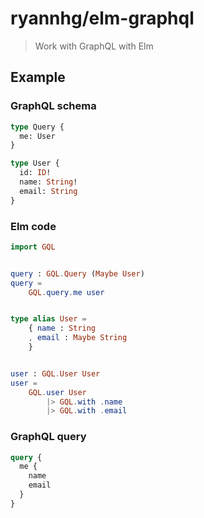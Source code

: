 # ryannhg/elm-graphql
> Work with GraphQL with Elm

## Example

### GraphQL schema

```graphql
type Query {
  me: User
}

type User {
  id: ID!
  name: String!
  email: String
}
```

### Elm code

```elm
import GQL


query : GQL.Query (Maybe User)
query =
    GQL.query.me user


type alias User =
    { name : String
    , email : Maybe String
    }


user : GQL.User User
user =
    GQL.user User
        |> GQL.with .name
        |> GQL.with .email
```

### GraphQL query

```graphql
query {
  me {
    name
    email
  }
}
```


